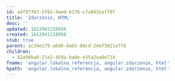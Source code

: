 ```yaml
---
id: a4f07767-5f82-4aed-b176-c7a042eaff8f
title: 'Zdarzenie, HTML'
desc: ''
updated: 1612941158956
created: 1612941158956
stub: true
parent: ac34e179-a6d0-4a65-80cd-24ef5621a7fd
children:
  - 62a9dba0-21e2-450a-ba0e-e55a2aa0e714
fname: 'angular.lokalna_referencja, angular.zdarzenie, html'
hpath: 'angular.lokalna_referencja, angular.zdarzenie, html'
---
```



